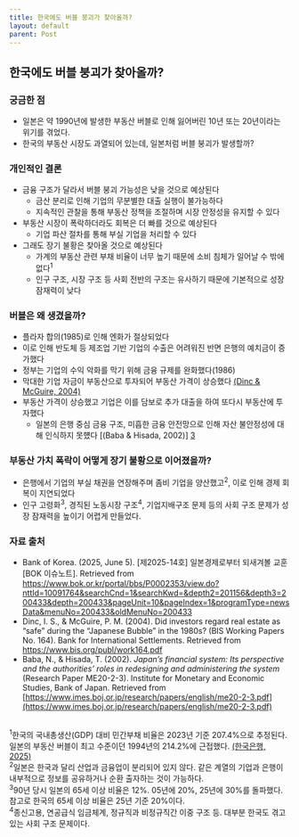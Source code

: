 ```yaml
---
title: 한국에도 버블 붕괴가 찾아올까? 
layout: default
parent: Post
---
```


## 한국에도 버블 붕괴가 찾아올까?
### 궁금한 점
- 일본은 약 1990년에 발생한 부동산 버블로 인해 잃어버린 10년 또는 20년이라는 위기를 겪었다.<br/>
- 한국의 부동산 시장도 과열되어 있는데, 일본처럼 버블 붕괴가 발생할까?<br/>

### 개인적인 결론
- 금융 구조가 달라서 버블 붕괴 가능성은 낮을 것으로 예상된다<br/>
  - 금산 분리로 인해 기업의 무분별한 대출 실행이 불가능하다<br/>
  - 지속적인 관찰을 통해 부동산 정책을 조절하며 시장 안정성을 유지할 수 있다<br/>
- 부동산 시장이 폭락하더라도 회복은 더 빠를 것으로 예상된다<br/>
  - 기업 파산 절차를 통해 부실 기업을 처리할 수 있다<br/>
- 그래도 장기 불황은 찾아올 것으로 예상된다<br/>
  - 가계의 부동산 관련 부채 비율이 너무 높기 때문에 소비 침체가 일어날 수 밖에 없다<sup>1</sup><br/>
  - 인구 구조, 시장 구조 등 사회 전반의 구조는 유사하기 때문에 기본적으로 성장 잠재력이 낮다<br/>

### 버블은 왜 생겼을까?
  - 플라자 합의(1985)로 인해 엔화가 절상되었다<br/>
  - 이로 인해 반도체 등 제조업 기반 기업의 수출은 어려워진 반면 은행의 예치금이 증가했다<br/>
  - 정부는 기업의 수익 악화를 막기 위해 금융 규제를 완화했다(1986)<br/>
  - 막대한 기업 자금이 부동산으로 투자되어 부동산 가격이 상승했다 [(Dinc & McGuire, 2004)][2]<br/>
  - 부동산 가격이 상승했고 기업은 이를 담보로 추가 대출을 하여 또다시 부동산에 투자했다<br/>
    - 일본의 은행 중심 금융 구조, 미흡한 금융 안전망으로 인해 자산 불안정성에 대해 인식하지 못헀다 [(Baba & Hisada, 2002)] [3]<br/>

### 부동산 가치 폭락이 어떻게 장기 불황으로 이어졌을까?
  - 은행에서 기업의 부실 채권을 연장해주며 좀비 기업을 양산했고<sup>2</sup>, 이로 인해 경제 회복이 지연되었다<br/>
  - 인구 고령화<sup>3</sup>, 경직된 노동시장 구조<sup>4</sup>, 기업지배구조 문제 등의 사회 구조 문제가 성장 잠재력을 높이기 어렵게 만들었다.<br/>

### 자료 출처
- Bank of Korea. (2025, June 5). \[제2025-14호] 일본경제로부터 되새겨볼 교훈 \[BOK 이슈노트]. Retrieved from https://www.bok.or.kr/portal/bbs/P0002353/view.do?nttId=10091764&searchCnd=1&searchKwd=&depth2=201156&depth3=200433&depth=200433&pageUnit=10&pageIndex=1&programType=newsData&menuNo=200433&oldMenuNo=200433 <br/>
- Dinc, I. S., & McGuire, P. M. (2004). Did investors regard real estate as “safe” during the “Japanese Bubble” in the 1980s? (BIS Working Papers No. 164). Bank for International Settlements. Retrieved from https://www.bis.org/publ/work164.pdf <br/>
- Baba, N., & Hisada, T. (2002). _Japan’s financial system: Its perspective and the authorities’ roles in redesigning and administering the system_ (Research Paper ME20-2-3). Institute for Monetary and Economic Studies, Bank of Japan. Retrieved from [https://www.imes.boj.or.jp/research/papers/english/me20-2-3.pdf](https://www.imes.boj.or.jp/research/papers/english/me20-2-3.pdf) <br/><br/>

<sup>1</sup>한국의 국내총생산(GDP) 대비 민간부채 비율은 2023년 기준 207.4%으로 추정된다. 일본의 부동산 버블이 최고 수준이던 1994년의 214.2%에 근접했다. [(한국은행, 2025)][1]<br/>
<sup>2</sup>일본은 한국과 달리 산업과 금융업이 분리되어 있지 않다. 같은 계열의 기업과 은행이 내부적으로 정보를 공유하거나 순환 출자하는 것이 가능하다.<br/>
<sup>3</sup>90년 당시 일본의 65세 이상 비율은 12%. 05년에 20%, 25년에 30%를 돌파했다. 참고로 한국의 65세 이상 비율은 25년 기준 20%이다.<br/>
<sup>4</sup>종신고용, 연공급식 임금체계, 정규직과 비정규직간 이중 구조 등. 대부분 한국도 겪고 있는 사회 구조 문제이다.<br/>

[1]: https://www.bok.or.kr/portal/bbs/P0002353/view.do?nttId=10091764&searchCnd=1&searchKwd=&depth2=201156&depth3=200433&depth=200433&pageUnit=10&pageIndex=1&programType=newsData&menuNo=200433&oldMenuNo=200433
[2]: https://www.bis.org/publ/work164.pdf
[3]: https://www.imes.boj.or.jp/research/papers/english/me20-2-3.pdf